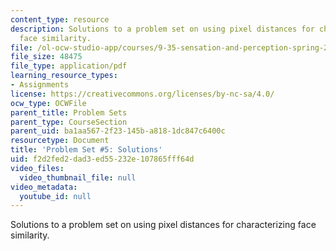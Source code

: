 ```yaml
---
content_type: resource
description: Solutions to a problem set on using pixel distances for characterizing
  face similarity.
file: /ol-ocw-studio-app/courses/9-35-sensation-and-perception-spring-2009/f2d2fed2dad3ed55232e107865fff64d_MIT9_35s09_sol_pset05.pdf
file_size: 48475
file_type: application/pdf
learning_resource_types:
- Assignments
license: https://creativecommons.org/licenses/by-nc-sa/4.0/
ocw_type: OCWFile
parent_title: Problem Sets
parent_type: CourseSection
parent_uid: ba1aa567-2f23-145b-a818-1dc847c6400c
resourcetype: Document
title: 'Problem Set #5: Solutions'
uid: f2d2fed2-dad3-ed55-232e-107865fff64d
video_files:
  video_thumbnail_file: null
video_metadata:
  youtube_id: null
---
```

Solutions to a problem set on using pixel distances for characterizing face similarity.